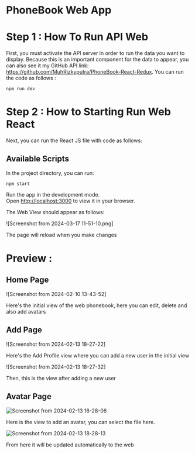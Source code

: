 # PhoneBook Web App

# Step 1 : How To Run API Web

First, you must activate the API server in order to run the data you want to display. Because this is an important component for the data to appear, you can also see it my GitHub API link: https://github.com/MuhRizkyputra/PhoneBook-React-Redux. You can run the code as follows :

`npm run dev`

# Step 2 : How to Starting Run Web React

Next, you can run the React JS file with code as follows:

## Available Scripts

In the project directory, you can run:

`npm start`

Run the app in the development mode.\
Open [http://localhost:3000](http://localhost:3000) to view it in your browser.

The Web View should appear as follows:

![Screenshot from 2024-03-17 11-51-10.png] 

The page will reload when you make changes

# Preview :

## Home Page

![Screenshot from 2024-02-10 13-43-52]

Here's the initial view of the web phonebook, here you can edit, delete and also add avatars

## Add Page

![Screenshot from 2024-02-13 18-27-22]

Here's the Add Profile view where you can add a new user in the initial view

![Screenshot from 2024-02-13 18-27-32]

Then, this is the view after adding a new user


## Avatar Page

![Screenshot from 2024-02-13 18-28-06](https://github.com/adifahmad/ReactreduxC35/assets/52273664/9b8101ae-3814-43b9-b453-5e9ce82e91ac)

Here is the view to add an avatar, you can select the file here.

![Screenshot from 2024-02-13 18-28-13](https://github.com/adifahmad/ReactreduxC35/assets/52273664/bb9ffc63-0e99-4667-aa76-feb29d42a540)

From here it will be updated automatically to the web

